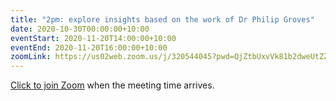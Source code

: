 ```yaml
---
title: "2pm: explore insights based on the work of Dr Philip Groves"
date: 2020-10-30T00:00:00+10:00
eventStart: 2020-11-20T14:00:00+10:00
eventEnd: 2020-11-20T16:00:00+10:00
zoomLink: https://us02web.zoom.us/j/320544045?pwd=QjZtbUxvVk81b2dweUtZZTE3ZE9IZz09
---
```


[Click to join Zoom](https://us02web.zoom.us/j/320544045?pwd=QjZtbUxvVk81b2dweUtZZTE3ZE9IZz09) when the meeting time arrives.